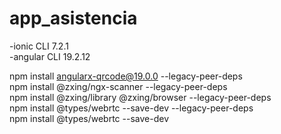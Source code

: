 # app_asistencia
-ionic CLI 7.2.1 <br>
-angular CLI 19.2.12 <br>

npm install angularx-qrcode@19.0.0 --legacy-peer-deps <br>
npm install @zxing/ngx-scanner --legacy-peer-deps <br>
npm install @zxing/library @zxing/browser --legacy-peer-deps <br>
npm install @types/webrtc --save-dev --legacy-peer-deps <br>
npm install @types/webrtc --save-dev
